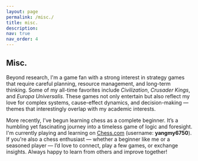 ```yaml
---
layout: page
permalink: /misc./
title: misc.
description:
nav: true
nav_order: 4
---
```


## Misc.

Beyond research, I'm a game fan with a strong interest in strategy games that require careful planning, resource management, and long-term thinking. Some of my all-time favorites include *Civilization*, *Crusader Kings*, and *Europa Universalis*. These games not only entertain but also reflect my love for complex systems, cause-effect dynamics, and decision-making — themes that interestingly overlap with my academic interests.

More recently, I’ve begun learning chess as a complete beginner. It’s a humbling yet fascinating journey into a timeless game of logic and foresight. I'm currently playing and learning on [Chess.com](https://www.chess.com/member/yangmy6750) (username: **yangmy6750**). If you're also a chess enthusiast — whether a beginner like me or a seasoned player — I’d love to connect, play a few games, or exchange insights. Always happy to learn from others and improve together!
